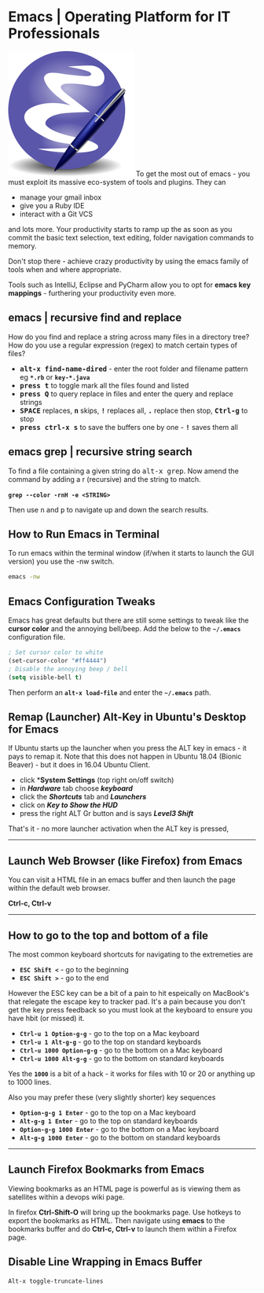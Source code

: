 
# Emacs | Operating Platform for IT Professionals

<img id="right30" src="/media/emacs-logo-square-2.png" title="GNU Emacs Logo" />
To get the most out of emacs - you must exploit its massive eco-system of tools and plugins. They can

- manage your gmail inbox
- give you a Ruby IDE
- interact with a Git VCS

and lots more. Your productivity starts to ramp up the as soon as you commit the basic text selection, text editing, folder navigation commands to memory.

Don't stop there - achieve crazy productivity by using the emacs family of tools when and where appropriate.

Tools such as IntelliJ, Eclipse and PyCharm allow you to opt for **emacs key mappings** - furthering your productivity even more.


## emacs | recursive find and replace

How do you find and replace a string across many files in a directory tree? How do you use a regular expression (regex) to match certain types of files?

- **<tt>alt-x find-name-dired</tt>** - enter the root folder and filename pattern eg **`*.rb`** or **`key-*.java`**
- **<tt>press t</tt>** to toggle mark all the files found and listed
- **<tt>press Q</tt>** to query replace in files and enter the query and replace strings
- **<tt>SPACE</tt>** replaces, **<tt>n</tt>** skips, **<tt>!</tt>** replaces all, **<tt>.</tt>** replace then stop, **<tt>Ctrl-g</tt>** to stop
- **<tt>press ctrl-x s</tt>** to save the buffers one by one - **<tt>!</tt>** saves them all


## emacs grep | recursive string search

To find a file containing a given string do <tt>alt-x grep</tt>.
Now amend the command by adding a r (recursive) and the string to match.

**`grep --color -rnH -e <STRING>`**

Then use <tt>n</tt> and <tt>p</tt> to navigate up and down the search results.


## How to Run Emacs in Terminal

To run emacs within the terminal window (if/when it starts to launch the GUI version) you use the -nw switch.

``` bash
emacs -nw
```

## Emacs Configuration Tweaks

Emacs has great defaults but there are still some settings to tweak like the **cursor color** and the annoying bell/beep. Add the below to the **`~/.emacs`** configuration file.

```lisp
; Set cursor color to white
(set-cursor-color "#ff4444")
; Disable the annoying beep / bell
(setq visible-bell t)
```

Then perform an **`alt-x load-file`** and enter the **`~/.emacs`** path.


## Remap (Launcher) Alt-Key in Ubuntu's Desktop for Emacs

If Ubuntu starts up the launcher when you press the ALT key in emacs - it pays to remap it. Note that this does not happen in Ubuntu 18.04 (Bionic Beaver) - but it does in 16.04 Ubuntu Client.

- click ***System Settings** (top right on/off switch)
- in ***Hardware*** tab choose ***keyboard***
- click the ***Shortcuts*** tab and ***Launchers***
- click on ***Key to Show the HUD***
- press the right ALT Gr button and is says ***Level3 Shift***

That's it - no more launcher activation when the ALT key is pressed,


---


## Launch Web Browser (like Firefox) from Emacs

You can visit a HTML file in an emacs buffer and then launch the page within the default web browser.

**Ctrl-c, Ctrl-v**


---


## How to go to the top and bottom of a file

The most common keyboard shortcuts for navigating to the extremeties are
- **`ESC Shift <`** - go to the beginning
- **`ESC Shift >`** - go to the end

However the ESC key can be a bit of a pain to hit espeically on MacBook's that relegate the escape key to tracker pad. It's a pain because you don't get the key press feedback so you must look at the keyboard to ensure you have hbit (or missed) it.

- **`Ctrl-u 1 Option-g-g`** - go to the top on a Mac keyboard
- **`Ctrl-u 1 Alt-g-g`** - go to the top on standard keyboards
- **`Ctrl-u 1000 Option-g-g`** - go to the bottom on a Mac keyboard
- **`Ctrl-u 1000 Alt-g-g`** - go to the bottom on standard keyboards

Yes the **`1000`** is a bit of a hack - it works for files with 10 or 20 or anything up to 1000 lines.

Also you may prefer these (very slightly shorter) key sequences

- **`Option-g-g 1 Enter`** - go to the top on a Mac keyboard
- **`Alt-g-g 1 Enter`** - go to the top on standard keyboards
- **`Option-g-g 1000 Enter`** - go to the bottom on a Mac keyboard
- **`Alt-g-g 1000 Enter`** - go to the bottom on standard keyboards


---


## Launch Firefox Bookmarks from Emacs

Viewing bookmarks as an HTML page is powerful as is viewing them as satellites within a devops wiki page.

In firefox **Ctrl-Shift-O** will bring up the bookmarks page. Use hotkeys to export the bookmarks as HTML. Then navigate using **emacs** to the bookmarks buffer and do **Ctrl-c, Ctrl-v** to launch them within a Firefox page.

## Disable Line Wrapping in Emacs Buffer

```
Alt-x toggle-truncate-lines
```
